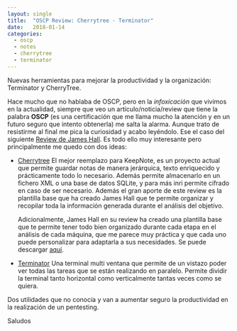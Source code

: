 ```yaml
---
layout: single 
title:  "OSCP Review: Cherrytree - Terminator"
date:   2018-01-14
categories: 
  - oscp 
  - notes 
  - cherrytree 
  - terminator
---
```

<p class="intro"><span class="dropcap">N</span>uevas herramientas para mejorar la productividad y la organización: Terminator y CherryTree.</p>

Hace mucho que no hablaba de OSCP, pero en la *infoxicación* que vivimos en la actualidad, siempre que veo un artículo/noticia/review que tiene la palabra **OSCP** (es una certificación que me llama mucho la atención y en un futuro seguro que intento obtenerla) me salta la alarma. Aunque trato de resistirme al final me pica la curiosidad y acabo leyéndolo. Ese el caso del siguiente <a href="https://411hall.github.io/OSCP-Preparation/" target="_blank">Review de James Hall</a>. Es todo ello muy interesante pero principalmente me quedo con dos ideas: 

* <a href="https://www.giuspen.com/cherrytree/" target="_blank">Cherrytree</a>
    El mejor reemplazo para KeepNote, es un proyecto actual que permite guardar notas de manera jerárquica, texto enriquecido y prácticamente todo lo necesario. Además permite almacenarlo en un fichero XML o una base de datos SQLite, y para más inri permite cifrado en caso de ser necesario. Además el gran aporte de este review es la plantilla base que ha creado James Hall que te permite organizar y recopilar toda la información generada durante el análisis del objetivo.

    Adicionalmente, James Hall en su review ha creado una plantilla base que te permite tener todo bien organizado durante cada etapa en el análisis de cada máquina, que me parece muy práctica y que cada uno puede personalizar para adaptarla a sus necesidades. Se puede descargar <a href="/assets/files/posts/CTF_template.ctb">aquí</a>.

* <a href="https://gnometerminator.blogspot.com.es/p/introduction.html" target="_blank">Terminator</a>
    Una terminal multi ventana que permite de un vistazo poder ver todas las tareas que se están realizando en paralelo. Permite dividir la terminal tanto horizontal como verticalmente tantas veces como se quiera.

Dos utilidades que no conocía y van a aumentar seguro la productividad en la realización de un pentesting.


<p>Saludos</p>
